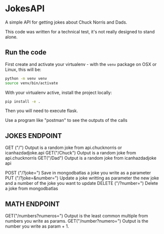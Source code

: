 # JokesAPI

A simple API for getting jokes about Chuck Norris and Dads.

This code was written for a technical test,
it's not really designed to stand alone.

## Run the code

First create and activate your virtualenv - with the `venv` package on OSX or Linux, this will be:

```bash
python -m venv venv
source venv/bin/activate
```

With your virtualenv active, install the project locally:

```bash
pip install -e .
```

Then you will need to execute flask.

Use a program like "postman" to see the outputs of the calls

## JOKES ENDPOINT
GET ("/")
  Output is a random joke from api.chucknorris or icanhazdadjoke.api
GET("/Chuck")
  Output is a random joke from api.chucknorris
GET("/Dad")
  Output is a random joke from icanhazdadjoke api
  
POST ("/?joke=")
  Save in mongodbatlas a joke you write as a parameter
PUT ("/?joke=&number=")
  Update a joke writting as parameter the new joke and a number of the joke you want to update
DELETE ("/?number=")
  Delete a joke from mongodbatlas
  
## MATH ENDPOINT
GET("/numbers?numeros=")
  Output is the least common multiple from numbers you write as params.
GET("/number?numero=")
  Output is the number you write as param + 1.
